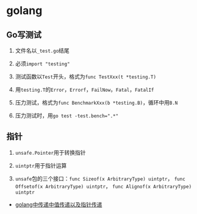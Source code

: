 # golang

## Go写测试

1. 文件名以`_test.go`结尾

2. 必须`import "testing"`

3. 测试函数以`Test`开头，格式为`func TestXxx(t *testing.T)`

4. 用`testing.T`的`Error`，`Errorf`，`FailNow`，`Fatal`，`FatalIf`

5. 压力测试，格式为`func BenchmarkXxx(b *testing.B)`，循环中用`B.N`

6. 压力测试时，用`go test -test.bench=".*"`

## 指针

1. `unsafe.Pointer`用于转换指针

2. `uintptr`用于指针运算

3. `unsafe`包的三个接口：`func Sizeof(x ArbitraryType) uintptr`， `func Offsetof(x ArbitraryType) uintptr`， `func Alignof(x ArbitraryType) uintptr`

- [golang中传递中值传递以及指针传递](https://blog.csdn.net/gavin_new/article/details/80268905)